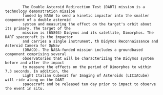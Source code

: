 
            The Double Asteroid Redirection Test (DART) mission is a technology demonstration mission
            funded by NASA to send a kinetic impactor into the smaller component of a double asteroid
            system and measuring the effect on the target's orbit about its primary. The target of the
            mission is (65803) Didymos and its satellite, Dimorphos. The DART spacecraft is the impactor
            and carries a single instrument, th Didymos Reconnaissance and Asteroid Camera for OpNav
            (DRACO). The NASA-funded mission includes a groundbased component comprising several 
            observatories that will be characterizing the Didymos system before and after the impact
            to measure the effects on the period of Dimorphos to within 7.3 seconds. In addition, the
            Light Italian Cubesat for Imaging of Asteroids (LICIACube) will ride along on the DART 
            spacecraft and be released ten day prior to impact to observe the event in situ.
        